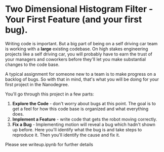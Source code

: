 # Two Dimensional Histogram Filter - Your First Feature (and your first bug).
Writing code is important. But a big part of being on a self driving car team is working with a **large** existing codebase. On high stakes engineering projects like a self driving car, you will probably have to earn the trust of your managers and coworkers before they'll let you make substantial changes to the code base. 

A typical assignment for someone new to a team is to make progress on a backlog of bugs. So with that in mind, that's what you will be doing for your first project in the Nanodegree.

You'll go through this project in a few parts:

1. **Explore the Code** - don't worry about bugs at this point. The goal is to get a feel for how this code base is organized and what everything does.
2. **Implement a Feature** - write code that gets the robot moving correctly.
3. **Fix a Bug** - Implementing motion will reveal a bug which hadn't shown up before. Here you'll identify what the bug is and take steps to reproduce it. Then you'll identify the cause and fix it.


Please see writeup.ipynb for further details